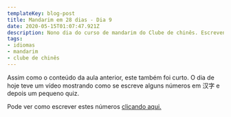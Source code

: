 ```yaml
---
templateKey: blog-post
title: Mandarim em 28 dias - Dia 9
date: 2020-05-15T01:07:47.921Z
description: Nono dia do curso de mandarim do Clube de chinês. Escrevendo os números de 1 a 10.
tags:
- idiomas
- mandarim
- clube de chinês
---
```

Assim como o conteúdo da aula anterior, este também foi curto. O dia de hoje teve um vídeo mostrando como se escreve alguns números em <ruby lang="ch">汉字</ruby> e depois um pequeno quiz.

Pode ver como escrever estes números <a href="https://www.youtube.com/watch?v=WmH1tJPt7Bk" target="_blank">clicando aqui.</a>